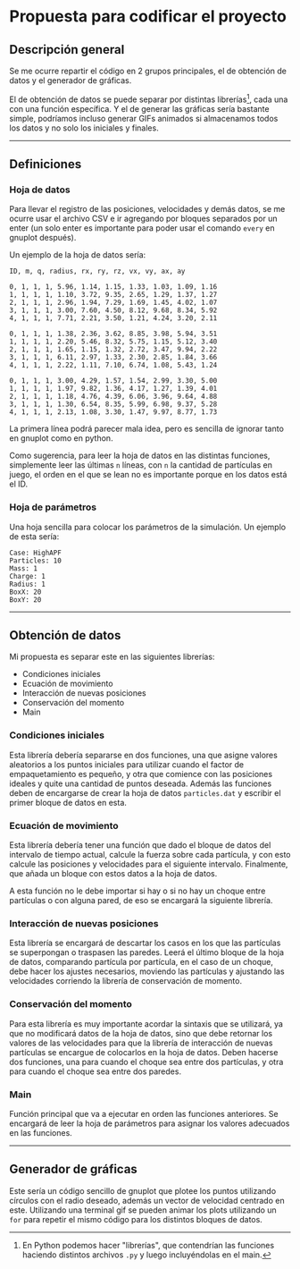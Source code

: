 #   Propuesta para codificar el proyecto

##  Descripción general

Se me ocurre repartir el código en 2 grupos principales, el de obtención de datos y el generador de gráficas.

El de obtención de datos se puede separar por distintas librerías[^1], cada una con una función específica. Y el de generar las gráficas sería bastante simple, podríamos incluso generar GIFs animados si almacenamos todos los datos y no solo los iniciales y finales.

[^1]: En Python podemos hacer "librerías", que contendrían las funciones haciendo distintos archivos ```.py``` y luego incluyéndolas en el main.

***

##  Definiciones

###  Hoja de datos

Para llevar el registro de las posiciones, velocidades y demás datos, se me ocurre usar el archivo CSV e ir agregando por bloques separados por un enter (un solo enter es importante para poder usar el comando ```every``` en gnuplot después).

Un ejemplo de la hoja de datos sería:

```
ID, m, q, radius, rx, ry, rz, vx, vy, ax, ay

0, 1, 1, 1, 5.96, 1.14, 1.15, 1.33, 1.03, 1.09, 1.16
1, 1, 1, 1, 1.10, 3.72, 9.35, 2.65, 1.29, 1.37, 1.27
2, 1, 1, 1, 2.96, 1.94, 7.29, 1.69, 1.45, 4.02, 1.07
3, 1, 1, 1, 3.00, 7.60, 4.50, 8.12, 9.68, 8.34, 5.92
4, 1, 1, 1, 7.71, 2.21, 3.50, 1.21, 4.24, 3.20, 2.11

0, 1, 1, 1, 1.38, 2.36, 3.62, 8.85, 3.98, 5.94, 3.51
1, 1, 1, 1, 2.20, 5.46, 8.32, 5.75, 1.15, 5.12, 3.40
2, 1, 1, 1, 1.65, 1.15, 1.32, 2.72, 3.47, 9.94, 2.22
3, 1, 1, 1, 6.11, 2.97, 1.33, 2.30, 2.85, 1.84, 3.66
4, 1, 1, 1, 2.22, 1.11, 7.10, 6.74, 1.08, 5.43, 1.24

0, 1, 1, 1, 3.00, 4.29, 1.57, 1.54, 2.99, 3.30, 5.00
1, 1, 1, 1, 1.97, 9.82, 1.36, 4.17, 1.27, 1.39, 4.01
2, 1, 1, 1, 1.18, 4.76, 4.39, 6.06, 3.96, 9.64, 4.88
3, 1, 1, 1, 1.30, 6.54, 8.35, 5.99, 6.98, 9.37, 5.28
4, 1, 1, 1, 2.13, 1.08, 3.30, 1.47, 9.97, 8.77, 1.73
```

La primera línea podrá parecer mala idea, pero es sencilla de ignorar tanto en gnuplot como en python.

Como sugerencia, para leer la hoja de datos en las distintas funciones, simplemente leer las últimas ```n``` líneas, con ```n``` la cantidad de partículas en juego, el orden en el que se lean no es importante porque en los datos está el ID.

###  Hoja de parámetros
Una hoja sencilla para colocar los parámetros de la simulación. Un ejemplo de esta sería:

```
Case: HighAPF
Particles: 10
Mass: 1
Charge: 1
Radius: 1
BoxX: 20
BoxY: 20
```

***

##  Obtención de datos

Mi propuesta es separar este en las siguientes librerías:

*   Condiciones iniciales
*   Ecuación de movimiento
*   Interacción de nuevas posiciones
*   Conservación del momento
*   Main

### Condiciones iniciales
Esta librería debería separarse en dos funciones, una que asigne valores aleatorios a los puntos iniciales para utilizar cuando el factor de empaquetamiento es pequeño, y otra que comience con las posiciones ideales y quite una cantidad de puntos deseada. Además las funciones deben de encargarse de crear la hoja de datos ```particles.dat``` y escribir el primer bloque de datos en esta.

### Ecuación de movimiento
Esta librería debería tener una función que dado el bloque de datos del intervalo de tiempo actual, calcule la fuerza sobre cada partícula, y con esto calcule las posiciones y velocidades para el siguiente intervalo. Finalmente, que añada un bloque con estos datos a la hoja de datos.

A esta función no le debe importar si hay o si no hay un choque entre partículas o con alguna pared, de eso se encargará la siguiente librería.

### Interacción de nuevas posiciones
Esta librería se encargará de descartar los casos en los que las partículas se superpongan o traspasen las paredes. Leerá el último bloque de la hoja de datos, comparando partícula por partícula, en el caso de un choque, debe hacer los ajustes necesarios, moviendo las partículas y ajustando las velocidades corriendo la librería de conservación de momento. 

### Conservación del momento
Para esta librería es muy importante acordar la sintaxis que se utilizará, ya que no modificará datos de la hoja de datos, sino que debe retornar los valores de las velocidades para que la librería de interacción de nuevas partículas se encargue de colocarlos en la hoja de datos. Deben hacerse dos funciones, una para cuando el choque sea entre dos partículas, y otra para cuando el choque sea entre dos paredes.

### Main
Función principal que va a ejecutar en orden las funciones anteriores. Se encargará de leer la hoja de parámetros para asignar los valores adecuados en las funciones.

*** 

##  Generador de gráficas
Este sería un código sencillo de gnuplot que plotee los puntos utilizando círculos con el radio deseado, además un vector de velocidad centrado en este. Utilizando una terminal gif se pueden animar los plots utilizando un ```for``` para repetir el mismo código para los distintos bloques de datos.